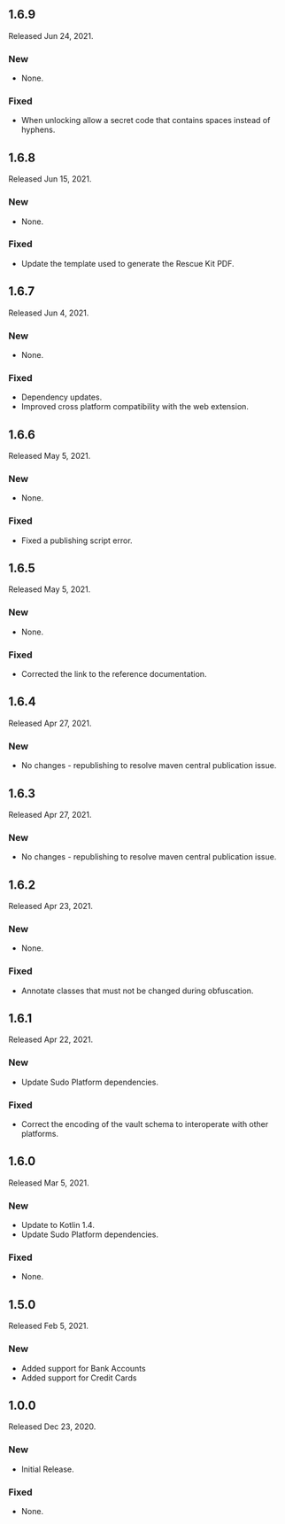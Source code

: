 ## 1.6.9

  Released Jun 24, 2021.

  ### New

  - None.

  ### Fixed

  - When unlocking allow a secret code that contains spaces instead of hyphens.

## 1.6.8

  Released Jun 15, 2021.

  ### New

  - None.

  ### Fixed

  - Update the template used to generate the Rescue Kit PDF.

## 1.6.7

  Released Jun 4, 2021.

  ### New

  - None.

  ### Fixed

  - Dependency updates.
  - Improved cross platform compatibility with the web extension. 

## 1.6.6

  Released May 5, 2021.

  ### New

  - None.

  ### Fixed

  - Fixed a publishing script error.

## 1.6.5

  Released May 5, 2021.

  ### New

  - None.

  ### Fixed

  - Corrected the link to the reference documentation.

## 1.6.4

  Released Apr 27, 2021.

  ### New

  - No changes - republishing to resolve maven central publication issue.

## 1.6.3

  Released Apr 27, 2021.

  ### New

  - No changes - republishing to resolve maven central publication issue.

## 1.6.2

  Released Apr 23, 2021.

  ### New

  - None.

  ### Fixed

  - Annotate classes that must not be changed during obfuscation.

## 1.6.1

  Released Apr 22, 2021.

  ### New

  - Update Sudo Platform dependencies.

  ### Fixed

  - Correct the encoding of the vault schema to interoperate with other platforms.

## 1.6.0

  Released Mar 5, 2021.

  ### New

  - Update to Kotlin 1.4.
  - Update Sudo Platform dependencies.

  ### Fixed

  - None.

## 1.5.0

  Released Feb 5, 2021.

### New

  - Added support for Bank Accounts
  - Added support for Credit Cards

 ## 1.0.0

  Released Dec 23, 2020.

 ### New

  - Initial Release. 

 ### Fixed

  - None.
